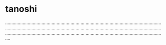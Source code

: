 # tanoshi
........................................................................................................................................................................................................................................................................................................................................................................................